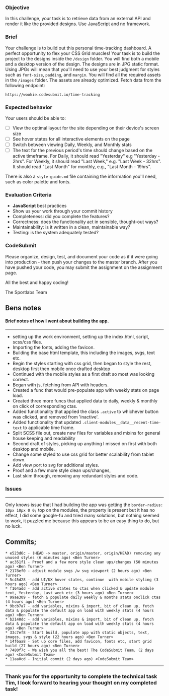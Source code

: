 ### Objective

In this challenge, your task is to retrieve data from an external API and render it like the provided designs. Use JavaScript and no framework.

### Brief

Your challenge is to build out this personal time-tracking dashboard. A perfect opportunity to flex your CSS Grid muscles! Your task is to build the project to the designs inside the `/design` folder. You will find both a mobile and a desktop version of the design. The designs are in JPG static format. Using JPGs will mean that you'll need to use your best judgment for styles such as `font-size`, `padding`, and `margin`. You will find all the required assets in the `/images` folder. The assets are already optimized. Fetch data from the following endpoint:

    https://wookie.codesubmit.io/time-tracking

### Expected behavior

Your users should be able to:

-   [ ] View the optimal layout for the site depending on their device's screen size
-   [ ] See hover states for all interactive elements on the page
-   [ ] Switch between viewing Daily, Weekly, and Monthly stats
-   [ ] The text for the previous period's time should change based on the active timeframe. For Daily, it should read "Yesterday" e.g "Yesterday - 2hrs". For Weekly, it should read "Last Week," e.g. "Last Week - 32hrs". It should read "Last Month" for monthly, e.g., "Last Month - 19hrs".

There is also a `style-guide.md` file containing the information you'll need, such as color palette and fonts.

### Evaluation Criteria

-   **JavaScript** best practices
-   Show us your work through your commit history
-   Completeness: did you complete the features?
-   Correctness: does the functionality act in sensible, thought-out ways?
-   Maintainability: is it written in a clean, maintainable way?
-   Testing: is the system adequately tested?

### CodeSubmit

Please organize, design, test, and document your code as if it were going into production - then push your changes to the master branch. After you have pushed your code, you may submit the assignment on the assignment page.

All the best and happy coding!

The Sportlabs Team

## Bens notes
#### Brief notes of how I went about building the app.
---

- setting up the work environment, setting up the index.html, script, scss/css files.
- Importing the fonts, adding the favicon.
- Building the base html template, this including the images, svgs, text etc.
- Begin the styles starting with css grid, then began to style the rest, desktop first then mobile once drafted desktop
- Continued with the mobile styles as a first draft so most was looking correct.
- Began with js, fetching from API with headers.
- Created a func that would pre-populate app with weekly stats on page load.
- Created three more funcs that applied data to daily, weekly & monthly on click of corresponding ctas.
- Added functionality that applied the class `.active` to whichever button was clicked, and removed from 'inactive'.
- Added functionality that updated `.client-modules__data__recent-time-text` to applicable time frame.
- Split SCSS file out, create new files for variables and mixins for general house keeping and readability 
- Second draft of styles, picking up anything I missed on first with both desktop and mobile.
- Change some styled to use css grid for better scalability from tablet down.
- Add view port to svg for additional styles.
- Proof and a few more style clean ups/changes,
- Last skim through, removing any redundant styles and code.

### Issues
---
Only knows issue that I had building the app was getting the `border-radius: 10px 10px 0 0;` top on the modules, the property is present but it has no effect, I did some google-fu and tried many solutions, but nothing seemed to work, it puzzled me because this appears to be an easy thing to do, but no luck.

## Commits;
```
* e523d6c - (HEAD -> master, origin/master, origin/HEAD) removing any unused styles (6 minutes ago) <Ben Turner>
* ac351f1 - Proof and a few more style clean ups/changes (50 minutes ago) <Ben Turner>
* 2178ef0 - adjust module svgs /w svg viewport (2 hours ago) <Ben Turner>
* 5c45d28 - add UI/UX hover states, continue  with mobile styling (3 hours ago) <Ben Turner>
* f164add - add active states to ctas when clicked & update module text, Yesterday, Last week etc (3 hours ago) <Ben Turner>
* 99ae309 - fetch & populate daily weekly & months stats onclick ctas (4 hours ago) <Ben Turner>        
* 9bcb7a7 - add variables, mixins & import, bit of clean up, fetch data & populate the default app on load with weekly stats (4 hours ago) <Ben Turner>
* b2140dc - add variables, mixins & import, bit of clean up, fetch data & populate the default app on load with weekly stats (4 hours ago) <Ben Turner>
* 33c7ef8 - Start build, populate app with static objects, text, images, svgs & style (22 hours ago) <Ben Turner>
* 14f6aa8 - Set up core files, add favicon, fonts etc, start grid build (27 hours ago) <Ben Turner>     
* 7480f7c - We wish you all the best! The CodeSubmit Team. (2 days ago) <CodeSubmit Team>
* 11aa0cd - Initial commit (2 days ago) <CodeSubmit Team>
```
---
### Thank you for the opportunity to complete the technical task Tim, I look forward to hearing your thought on my completed task!